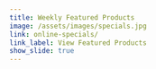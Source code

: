 ```yaml
---
title: Weekly Featured Products
image: /assets/images/specials.jpg
link: online-specials/
link_label: View Featured Products
show_slide: true
---
```


